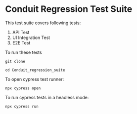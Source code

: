 # Conduit Regression Test Suite

This test suite covers following tests:

1) API Test
2) UI Integration Test
3) E2E Test

To run these tests 
```
git clone

cd Conduit_regression_suite
```
 To open cypress test runner:
 ```
 npx cypress open
```

 To run cypress tests in a headless mode:
 ```
npx cypress run
```
